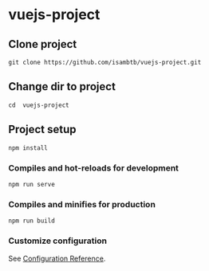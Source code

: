 # vuejs-project

## Clone project
```
git clone https://github.com/isambtb/vuejs-project.git
```

## Change dir to project
```
cd  vuejs-project
```

## Project setup
```
npm install
```

### Compiles and hot-reloads for development
```
npm run serve
```

### Compiles and minifies for production
```
npm run build
```

### Customize configuration
See [Configuration Reference](https://cli.vuejs.org/config/).
